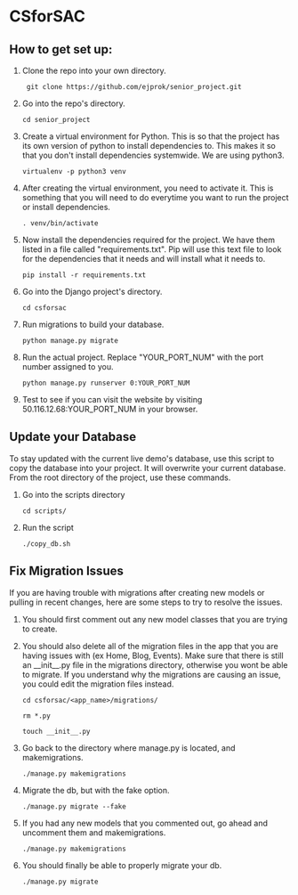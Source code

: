 # CSforSAC

## How to get set up:

1. Clone the repo into your own directory.
	
	 	git clone https://github.com/ejprok/senior_project.git

2.  Go into the repo's directory. 

		cd senior_project

3.  Create a virtual environment for Python.  This is so that the project has its own version of python to install dependencies to.  This makes it so that you don't install dependencies systemwide.  We are using python3.

	 	virtualenv -p python3 venv

4.  After creating the virtual environment, you need to activate it.  This is something that you will need to do everytime you want to run the project or install dependencies.  

	 	. venv/bin/activate

5.  Now install the dependencies required for the project.  We have them listed in a file called "requirements.txt". Pip will use this text file to look for the dependencies that it needs and will install what it needs to.

		pip install -r requirements.txt

6.  Go into the Django project's directory.

		cd csforsac

7.  Run migrations to build your database.

		python manage.py migrate

8.  Run the actual project.  Replace "YOUR_PORT_NUM" with the port number assigned to you.  

		python manage.py runserver 0:YOUR_PORT_NUM

9.  Test to see if you can visit the website by visiting 50.116.12.68:YOUR_PORT_NUM in your browser.


## Update your Database

To stay updated with the current live demo's database, use this script to copy the database into your project.  It will overwrite your current database.  From the root directory of the project, use these commands.

1.  Go into the scripts directory

		cd scripts/

2.  Run the script

		./copy_db.sh 
		
		
## Fix Migration Issues

If you are having trouble with migrations after creating new models or pulling in recent changes, here are some steps to try to resolve the issues.

1.	You should first comment out any new model classes that you are trying to create.  

2.	You should also delete all of the migration files in the app that you are having issues with (ex Home, Blog, Events). Make sure that there is still an \_\_init\_\_.py file in the migrations directory, otherwise you wont be able to migrate.  If you understand why the migrations are causing an issue, you could edit the migration files instead.

		cd csforsac/<app_name>/migrations/
		
		rm *.py
		
		touch __init__.py
		
3.	Go back to the directory where manage.py is located, and makemigrations.

		./manage.py makemigrations
		
4.	Migrate the db, but with the fake option.

		./manage.py migrate --fake
		
5.	If you had any new models that you commented out, go ahead and uncomment them and makemigrations.

		./manage.py makemigrations
	
6.	You should finally be able to properly migrate your db.

		./manage.py migrate
	

